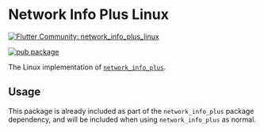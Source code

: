 # Network Info Plus Linux

[![Flutter Community: network_info_plus_linux](https://github.com/epam-cross-platform-lab/network_info_plus_apple_tv/network_info_plus_linux)](https://github.com/fluttercommunity/community)

[![pub package](https://img.shields.io/pub/v/network_info_plus_linux.svg)](https://pub.dev/packages/network_info_plus_linux)

The Linux implementation of [`network_info_plus`](https://pub.dev/packages/network_info_plus).

## Usage

This package is already included as part of the `network_info_plus` package dependency, and will
be included when using `network_info_plus` as normal.
